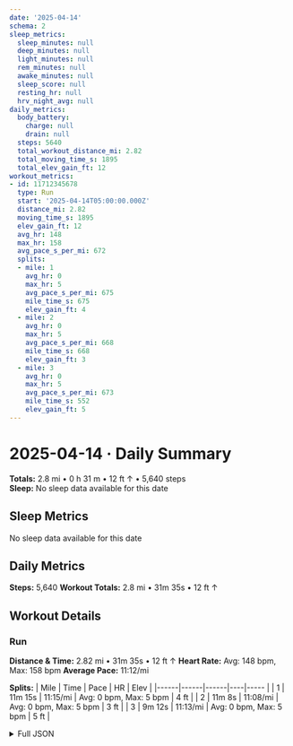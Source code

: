 ```yaml
---
date: '2025-04-14'
schema: 2
sleep_metrics:
  sleep_minutes: null
  deep_minutes: null
  light_minutes: null
  rem_minutes: null
  awake_minutes: null
  sleep_score: null
  resting_hr: null
  hrv_night_avg: null
daily_metrics:
  body_battery:
    charge: null
    drain: null
  steps: 5640
  total_workout_distance_mi: 2.82
  total_moving_time_s: 1895
  total_elev_gain_ft: 12
workout_metrics:
- id: 11712345678
  type: Run
  start: '2025-04-14T05:00:00.000Z'
  distance_mi: 2.82
  moving_time_s: 1895
  elev_gain_ft: 12
  avg_hr: 148
  max_hr: 158
  avg_pace_s_per_mi: 672
  splits:
  - mile: 1
    avg_hr: 0
    max_hr: 5
    avg_pace_s_per_mi: 675
    mile_time_s: 675
    elev_gain_ft: 4
  - mile: 2
    avg_hr: 0
    max_hr: 5
    avg_pace_s_per_mi: 668
    mile_time_s: 668
    elev_gain_ft: 3
  - mile: 3
    avg_hr: 0
    max_hr: 5
    avg_pace_s_per_mi: 673
    mile_time_s: 552
    elev_gain_ft: 5
---
```

# 2025-04-14 · Daily Summary
**Totals:** 2.8 mi • 0 h 31 m • 12 ft ↑ • 5,640 steps  
**Sleep:** No sleep data available for this date

## Sleep Metrics
No sleep data available for this date

## Daily Metrics
**Steps:** 5,640
**Workout Totals:** 2.8 mi • 31m 35s • 12 ft ↑

## Workout Details
### Run
**Distance & Time:** 2.82 mi • 31m 35s • 12 ft ↑
**Heart Rate:** Avg: 148 bpm, Max: 158 bpm
**Average Pace:** 11:12/mi

**Splits:**
| Mile | Time | Pace | HR | Elev |
|------|------|------|----|----- |
| 1 | 11m 15s | 11:15/mi | Avg: 0 bpm, Max: 5 bpm | 4 ft |
| 2 | 11m 8s | 11:08/mi | Avg: 0 bpm, Max: 5 bpm | 3 ft |
| 3 | 9m 12s | 11:13/mi | Avg: 0 bpm, Max: 5 bpm | 5 ft |


<details>
<summary>Full JSON</summary>

```json
{
  "date": "2025-04-14",
  "schema": 2,
  "sleep_metrics": {
    "sleep_minutes": null,
    "deep_minutes": null,
    "light_minutes": null,
    "rem_minutes": null,
    "awake_minutes": null,
    "sleep_score": null,
    "resting_hr": null,
    "hrv_night_avg": null
  },
  "daily_metrics": {
    "body_battery": {
      "charge": null,
      "drain": null
    },
    "steps": 5640,
    "total_workout_distance_mi": 2.82,
    "total_moving_time_s": 1895,
    "total_elev_gain_ft": 12
  },
  "workout_metrics": [
    {
      "id": 11712345678,
      "type": "Run",
      "start": "2025-04-14T05:00:00.000Z",
      "distance_mi": 2.82,
      "moving_time_s": 1895,
      "elev_gain_ft": 12,
      "avg_hr": 148,
      "max_hr": 158,
      "avg_pace_s_per_mi": 672,
      "splits": [
        {
          "mile": 1,
          "avg_hr": 0,
          "max_hr": 5,
          "avg_pace_s_per_mi": 675,
          "mile_time_s": 675,
          "elev_gain_ft": 4
        },
        {
          "mile": 2,
          "avg_hr": 0,
          "max_hr": 5,
          "avg_pace_s_per_mi": 668,
          "mile_time_s": 668,
          "elev_gain_ft": 3
        },
        {
          "mile": 3,
          "avg_hr": 0,
          "max_hr": 5,
          "avg_pace_s_per_mi": 673,
          "mile_time_s": 552,
          "elev_gain_ft": 5
        }
      ]
    }
  ]
}
```
</details>
